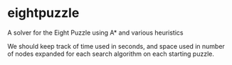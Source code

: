# eightpuzzle
A solver for the Eight Puzzle using A* and various heuristics

We should keep track of time used in seconds, and space used in number of nodes expanded for each search algorithm on each starting puzzle.
